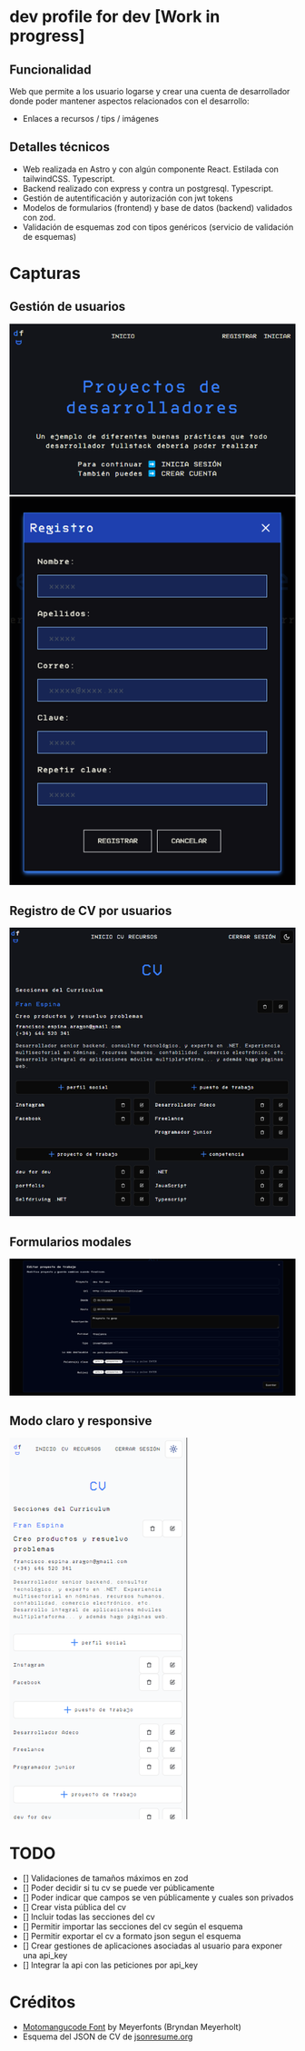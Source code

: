 # dev profile for dev [Work in progress]
## Funcionalidad
Web que permite a los usuario logarse y crear una cuenta de desarrollador donde poder mantener aspectos relacionados con el desarrollo: 
 - Enlaces a recursos / tips / imágenes

## Detalles técnicos
- Web realizada en Astro y con algún componente React. Estilada con tailwindCSS. Typescript.
- Backend realizado con express y contra un postgresql. Typescript.
- Gestión de autentificación y autorización con jwt tokens
- Modelos de formularios (frontend) y base de datos (backend) validados con zod.
- Validación de esquemas zod con tipos genéricos (servicio de validación de esquemas)

# Capturas
## Gestión de usuarios
![Pantalla de inicio](./resources/home.png)
![Registro de usuarios](./resources/register.png)
## Registro de CV por usuarios
![CV](./resources/cv.png)
## Formularios modales
![Modales](./resources/modal.png)
## Modo claro y responsive
![Modo claro y responsive](./resources/light.png)

# TODO
- [] Validaciones de tamaños máximos en zod
- [] Poder decidir si tu cv se puede ver públicamente
- [] Poder indicar que campos se ven públicamente y cuales son privados
- [] Crear vista pública del cv
- [] Incluir todas las secciones del cv
- [] Permitir importar las secciones del cv según el esquema
- [] Permitir exportar el cv a formato json segun el esquema 
- [] Crear gestiones de aplicaciones asociadas al usuario para exponer una api_key
- [] Integrar la api con las peticiones por api_key

# Créditos
- [Motomangucode Font](https://www.fontspace.com/Motomang-font-f101909)  by Meyerfonts (Bryndan Meyerholt)
- Esquema del JSON de CV de [jsonresume.org](jsonresume.org)